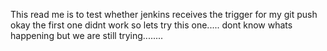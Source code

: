 This read me is to test whether jenkins receives the trigger for my git push
okay the first one didnt work so lets try this one.....
dont know whats happening but we are still trying........